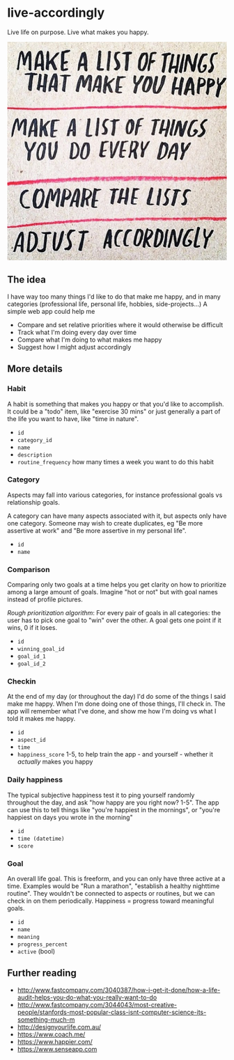 # live-accordingly
Live life on purpose. Live what makes you happy.

![Make a list of things that make you happy. Make a list of things you do every day. Compare the lists. Adjust accordingly.](static/img/inspiration.png)

## The idea
I have way too many things I'd like to do that make me happy, and in many categories (professional life, personal life, hobbies, side-projects...) A simple web app could help me

- Compare and set relative priorities where it would otherwise be difficult
- Track what I'm doing every day over time
- Compare what I'm doing to what makes me happy
- Suggest how I might adjust accordingly

## More details

### Habit
A habit is something that makes you happy or that you'd like to accomplish. It could be a "todo" item, like "exercise 30 mins" or just generally a part of the life you want to have, like "time in nature".

- `id`
- `category_id`
- `name`
- `description`
- `routine_frequency` how many times a week you want to do this habit

### Category
Aspects may fall into various categories, for instance professional goals vs relationship goals.

A category can have many aspects associated with it, but aspects only have one category. Someone may wish to create duplicates, eg "Be more assertive at work" and "Be more assertive in my personal life".

- `id`
- `name`

### Comparison
Comparing only two goals at a time helps you get clarity on how to prioritize among a large amount of goals. Imagine "hot or not" but with goal names instead of profile pictures. 

*Rough prioritization algorithm*: For every pair of goals in all categories: the user has to pick one goal to "win" over the other. A goal gets one point if it wins, 0 if it loses.

- `id`
- `winning_goal_id`
- `goal_id_1`
- `goal_id_2`

### Checkin
At the end of my day (or throughout the day) I'd do some of the things I said make me happy. When I'm done doing one of those things, I'll check in. The app will remember what I've done, and show me how I'm doing vs what I told it makes me happy.

- `id`
- `aspect_id`
- `time`
- `happiness_score` 1-5, to help train the app - and yourself - whether it *actually* makes you happy

### Daily happiness
The typical subjective happiness test it to ping yourself randomly throughout the day, and ask "how happy are you right now? 1-5". The app can use this to tell things like "you're happiest in the mornings", or "you're happiest on days you wrote in the morning"

- `id`
- `time (datetime)`
- `score`

### Goal
An overall life goal. This is freeform, and you can only have three active at a time. Examples would be "Run a marathon", "establish a healthy nighttime routine". They wouldn't be connected to aspects or routines, but we can check in on them periodically. Happiness = progress toward meaningful goals.

- `id`
- `name`
- `meaning`
- `progress_percent`
- `active` (bool)

## Further reading
- http://www.fastcompany.com/3040387/how-i-get-it-done/how-a-life-audit-helps-you-do-what-you-really-want-to-do
- http://www.fastcompany.com/3044043/most-creative-people/stanfords-most-popular-class-isnt-computer-science-its-something-much-m
- http://designyourlife.com.au/
- https://www.coach.me/
- https://www.happier.com/
- https://www.senseapp.com
